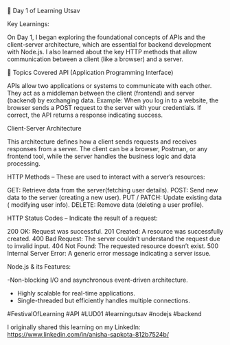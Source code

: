 🚀 Day 1 of Learning Utsav


 Key Learnings:
 
On Day 1, I began exploring the foundational concepts of APIs and the client-server architecture, which are essential for backend development with Node.js. I also learned about the key HTTP methods that allow communication between a client (like a browser) and a server.

📌 Topics Covered
API (Application Programming Interface)

APIs allow two applications or systems to communicate with each other.
They act as a middleman between the client (frontend) and server (backend) by exchanging data.
Example: When you log in to a website, the browser sends a POST request to the server with your credentials. If correct, the API returns a response indicating success.

Client-Server Architecture

This architecture defines how a client sends requests and receives responses from a server.
The client can be a browser, Postman, or any frontend tool, while the server handles the business logic and data processing.


HTTP Methods – These are used to interact with a server’s resources:

GET: Retrieve data from the server(fetching user details).
POST: Send new data to the server (creating a new user).
PUT / PATCH: Update existing data ( modifying user info).
DELETE: Remove data (deleting a user profile).


HTTP Status Codes – Indicate the result of a request:

200 OK: Request was successful.
201 Created: A resource was successfully created.
400 Bad Request: The server couldn’t understand the request due to invalid input.
404 Not Found: The requested resource doesn’t exist.
500 Internal Server Error: A generic error message indicating a server issue.


Node.js & its  Features:

-Non-blocking I/O and asynchronous event-driven architecture.
- Highly scalable for real-time applications.
- Single-threaded but efficiently handles multiple connections.

#FestivalOfLearning #API 
#LUD01 #learningutsav #nodejs #backend

I originally shared this learning on my LinkedIn: https://www.linkedin.com/in/anisha-sapkota-812b7524b/


